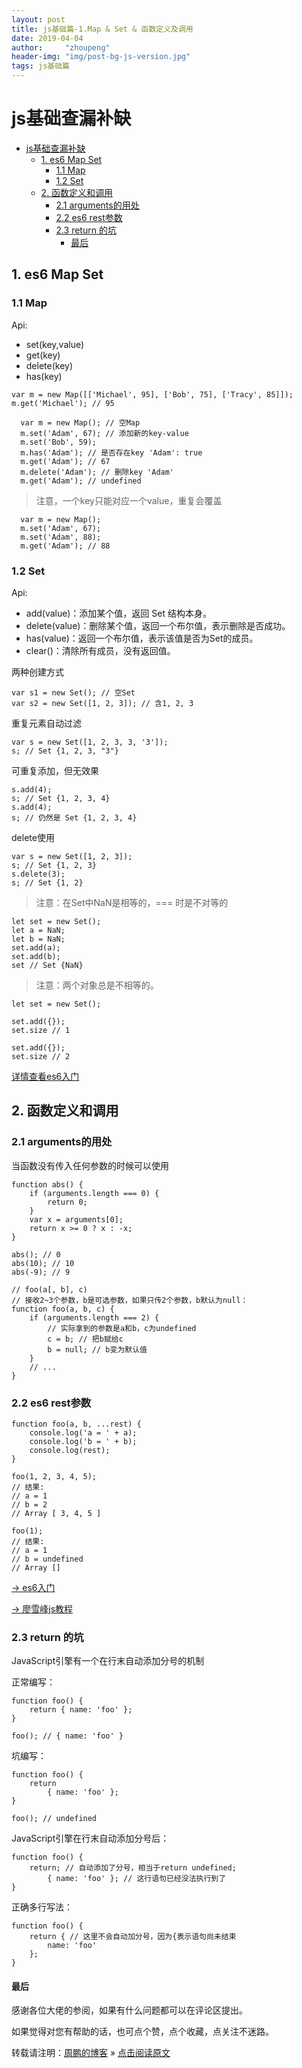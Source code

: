 ```yaml
---
layout: post
title: js基础篇-1.Map & Set & 函数定义及调用
date: 2019-04-04 
author:     "zhoupeng"
header-img: "img/post-bg-js-version.jpg"
tags: js基础篇
---
```


# js基础查漏补缺
<!-- TOC -->

- [js基础查漏补缺](#js%E5%9F%BA%E7%A1%80%E6%9F%A5%E6%BC%8F%E8%A1%A5%E7%BC%BA)
  - [1. es6 Map Set](#1-es6-map-set)
    - [1.1 Map](#11-map)
    - [1.2 Set](#12-set)
  - [2. 函数定义和调用](#2-%E5%87%BD%E6%95%B0%E5%AE%9A%E4%B9%89%E5%92%8C%E8%B0%83%E7%94%A8)
    - [2.1 arguments的用处](#21-arguments%E7%9A%84%E7%94%A8%E5%A4%84)
    - [2.2 es6 rest参数](#22-es6-rest%E5%8F%82%E6%95%B0)
    - [2.3 return 的坑](#23-return-%E7%9A%84%E5%9D%91)
      - [最后](#%E6%9C%80%E5%90%8E)

<!-- /TOC -->

## 1. es6 Map Set

### 1.1 Map

Api:

* set(key,value)
* get(key)
* delete(key)
* has(key)

```
var m = new Map([['Michael', 95], ['Bob', 75], ['Tracy', 85]]);
m.get('Michael'); // 95
```

```
  var m = new Map(); // 空Map
  m.set('Adam', 67); // 添加新的key-value
  m.set('Bob', 59);
  m.has('Adam'); // 是否存在key 'Adam': true
  m.get('Adam'); // 67
  m.delete('Adam'); // 删除key 'Adam'
  m.get('Adam'); // undefined
```

>注意，一个key只能对应一个value，重复会覆盖

```
  var m = new Map();
  m.set('Adam', 67);
  m.set('Adam', 88);
  m.get('Adam'); // 88
```

### 1.2 Set

Api:

- add(value)：添加某个值，返回 Set 结构本身。
- delete(value)：删除某个值，返回一个布尔值，表示删除是否成功。
- has(value)：返回一个布尔值，表示该值是否为Set的成员。
- clear()：清除所有成员，没有返回值。

两种创建方式

```
var s1 = new Set(); // 空Set
var s2 = new Set([1, 2, 3]); // 含1, 2, 3
```

重复元素自动过滤

```
var s = new Set([1, 2, 3, 3, '3']);
s; // Set {1, 2, 3, "3"}
```

可重复添加，但无效果

```
s.add(4);
s; // Set {1, 2, 3, 4}
s.add(4);
s; // 仍然是 Set {1, 2, 3, 4}
```

delete使用

```
var s = new Set([1, 2, 3]);
s; // Set {1, 2, 3}
s.delete(3);
s; // Set {1, 2}
```

> 注意：在Set中NaN是相等的，=== 时是不对等的

```
let set = new Set();
let a = NaN;
let b = NaN;
set.add(a);
set.add(b);
set // Set {NaN}
```

> 注意：两个对象总是不相等的。

```
let set = new Set();

set.add({});
set.size // 1

set.add({});
set.size // 2
```

[详情查看es6入门](http://es6.ruanyifeng.com/#docs/set-map)

## 2. 函数定义和调用

### 2.1 arguments的用处

当函数没有传入任何参数的时候可以使用

```
function abs() {
    if (arguments.length === 0) {
        return 0;
    }
    var x = arguments[0];
    return x >= 0 ? x : -x;
}

abs(); // 0
abs(10); // 10
abs(-9); // 9
```

```
// foo(a[, b], c)
// 接收2~3个参数，b是可选参数，如果只传2个参数，b默认为null：
function foo(a, b, c) {
    if (arguments.length === 2) {
        // 实际拿到的参数是a和b，c为undefined
        c = b; // 把b赋给c
        b = null; // b变为默认值
    }
    // ...
}
```

### 2.2 es6 rest参数

```
function foo(a, b, ...rest) {
    console.log('a = ' + a);
    console.log('b = ' + b);
    console.log(rest);
}

foo(1, 2, 3, 4, 5);
// 结果:
// a = 1
// b = 2
// Array [ 3, 4, 5 ]

foo(1);
// 结果:
// a = 1
// b = undefined
// Array []
```

[-> es6入门](http://es6.ruanyifeng.com/?search=rest&x=0&y=0#docs/function#rest-%E5%8F%82%E6%95%B0)

[-> 廖雪峰js教程](https://www.liaoxuefeng.com/wiki/001434446689867b27157e896e74d51a89c25cc8b43bdb3000/00143449926746982f181557d9b423f819e89709feabdb4000)

### 2.3 return 的坑

JavaScript引擎有一个在行末自动添加分号的机制

正常编写：

```
function foo() {
    return { name: 'foo' };
}

foo(); // { name: 'foo' }
```

坑编写：

```
function foo() {
    return
        { name: 'foo' };
}

foo(); // undefined
```

JavaScript引擎在行末自动添加分号后：

```
function foo() {
    return; // 自动添加了分号，相当于return undefined;
        { name: 'foo' }; // 这行语句已经没法执行到了
}
```

正确多行写法： 

```
function foo() {
    return { // 这里不会自动加分号，因为{表示语句尚未结束
        name: 'foo'
    };
}
```

#### 最后
感谢各位大佬的参阅，如果有什么问题都可以在评论区提出。

如果觉得对您有帮助的话，也可点个赞，点个收藏，点关注不迷路。

转载请注明：[周鹏的博客](https://ttypzhoupeng.github.io/my-blog) » [点击阅读原文](https://ttypzhoupeng.github.io/my-blog/2019/04/04/js_basic/)
